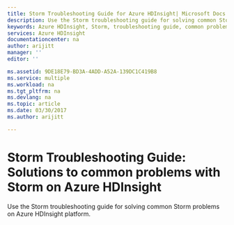 ```yaml
---
title: Storm Troubleshooting Guide for Azure HDInsight| Microsoft Docs
description: Use the Storm troubleshooting guide for solving common Storm problems on Azure HDInsight platform.
keywords: Azure HDInsight, Storm, troubleshooting guide, common problems
services: Azure HDInsight
documentationcenter: na
author: arijitt
manager: ''
editor: ''

ms.assetid: 9DE18E79-BD3A-4ADD-A52A-139DC1C419B8
ms.service: multiple
ms.workload: na
ms.tgt_pltfrm: na
ms.devlang: na
ms.topic: article
ms.date: 03/30/2017
ms.author: arijitt

---
```

# Storm Troubleshooting Guide: Solutions to common problems with Storm on Azure HDInsight
Use the Storm troubleshooting guide for solving common Storm problems on Azure HDInsight platform.